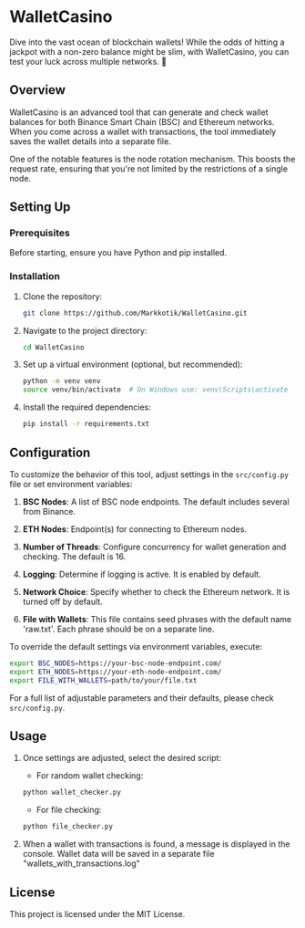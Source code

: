 # WalletCasino

Dive into the vast ocean of blockchain wallets! While the odds of hitting a jackpot with a non-zero balance might be slim, with WalletCasino, you can test your luck across multiple networks. 🎰

## Overview

WalletCasino is an advanced tool that can generate and check wallet balances for both Binance Smart Chain (BSC) and Ethereum networks. When you come across a wallet with transactions, the tool immediately saves the wallet details into a separate file. 

One of the notable features is the node rotation mechanism. This boosts the request rate, ensuring that you're not limited by the restrictions of a single node.

## Setting Up

### Prerequisites

Before starting, ensure you have Python and pip installed.

### Installation

1. Clone the repository:

    ```bash
    git clone https://github.com/Markkotik/WalletCasino.git
    ```

2. Navigate to the project directory:

    ```bash
    cd WalletCasino
    ```

3. Set up a virtual environment (optional, but recommended):

    ```bash
    python -m venv venv
    source venv/bin/activate  # On Windows use: venv\Scripts\activate
    ```

4. Install the required dependencies:

    ```bash
    pip install -r requirements.txt
    ```

## Configuration

To customize the behavior of this tool, adjust settings in the `src/config.py` file or set environment variables:

1. **BSC Nodes**: A list of BSC node endpoints. The default includes several from Binance.

2. **ETH Nodes**: Endpoint(s) for connecting to Ethereum nodes.

3. **Number of Threads**: Configure concurrency for wallet generation and checking. The default is 16.

4. **Logging**: Determine if logging is active. It is enabled by default.

5. **Network Choice**: Specify whether to check the Ethereum network. It is turned off by default.

6. **File with Wallets**: This file contains seed phrases with the default name 'raw.txt'. Each phrase should be on a separate line.

To override the default settings via environment variables, execute:

```bash
export BSC_NODES=https://your-bsc-node-endpoint.com/
export ETH_NODES=https://your-eth-node-endpoint.com/
export FILE_WITH_WALLETS=path/to/your/file.txt
```

For a full list of adjustable parameters and their defaults, please check `src/config.py`.

## Usage

1. Once settings are adjusted, select the desired script:

   - For random wallet checking:

    ```bash
    python wallet_checker.py
    ```

   - For file checking:

    ```bash
    python file_checker.py
    ```

2. When a wallet with transactions is found, a message is displayed in the console. Wallet data will be saved in a separate file "wallets_with_transactions.log"

## License

This project is licensed under the MIT License.